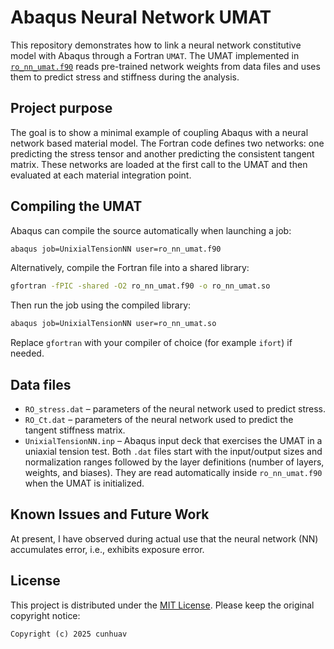 # Abaqus Neural Network UMAT

This repository demonstrates how to link a neural network constitutive model with Abaqus through a Fortran `UMAT`. The UMAT implemented in [`ro_nn_umat.f90`](ro_nn_umat.f90) reads pre-trained network weights from data files and uses them to predict stress and stiffness during the analysis.

## Project purpose

The goal is to show a minimal example of coupling Abaqus with a neural network based material model. The Fortran code defines two networks: one predicting the stress tensor and another predicting the consistent tangent matrix. These networks are loaded at the first call to the UMAT and then evaluated at each material integration point.

## Compiling the UMAT

Abaqus can compile the source automatically when launching a job:

```bash
abaqus job=UnixialTensionNN user=ro_nn_umat.f90
```

Alternatively, compile the Fortran file into a shared library:

```bash
gfortran -fPIC -shared -O2 ro_nn_umat.f90 -o ro_nn_umat.so
```

Then run the job using the compiled library:

```bash
abaqus job=UnixialTensionNN user=ro_nn_umat.so
```

Replace `gfortran` with your compiler of choice (for example `ifort`) if needed.

## Data files

- `RO_stress.dat` – parameters of the neural network used to predict stress.
- `RO_Ct.dat` – parameters of the neural network used to predict the tangent stiffness matrix.
- `UnixialTensionNN.inp` – Abaqus input deck that exercises the UMAT in a uniaxial tension test.
Both `.dat` files start with the input/output sizes and normalization ranges followed by the layer definitions (number of layers, weights, and biases). They are read automatically inside `ro_nn_umat.f90` when the UMAT is initialized.

## Known Issues and Future Work
At present, I have observed during actual use that the neural network (NN) accumulates error, i.e., exhibits exposure error.

## License

This project is distributed under the [MIT License](LICENSE). Please keep the original copyright notice:

```
Copyright (c) 2025 cunhuav
```
